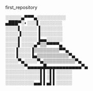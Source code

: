 first_repository


░░░░░▄▀▀▀▄░░░░░░░░░<br>
▄███▀░◐░░░▌░░░░░░░<br>
░░░░▌░░░░░▐░░░░░░░<br>
░░░░▐░░░░░▐░░░░░░░<br>
░░░░▌░░░░░▐▄▄░░░░░<br>
░░░░▌░░░░▄▀▒▒▀▀▀▀▄<br>
░░░▐░░░░▐▒▒▒▒▒▒▒▒▀▀▄<br>
░░░▐░░░░▐▄▒▒▒▒▒▒▒▒▒▒▀▄<br>
░░░░▀▄░░░░▀▄▒▒▒▒▒▒▒▒▒▒▀▄<br>
░░░░░░▀▄▄▄▄▄█▄▄▄▄▄▄▄▄▄▄▄▀▄<br>
░░░░░░░░░░░▌▌░▌▌░░░░░<br>
░░░░░░░░░░░▌▌░▌▌░░░░░<br>
░░░░░░░░░▄▄▌▌▄▌▌░░░░░ <br>
